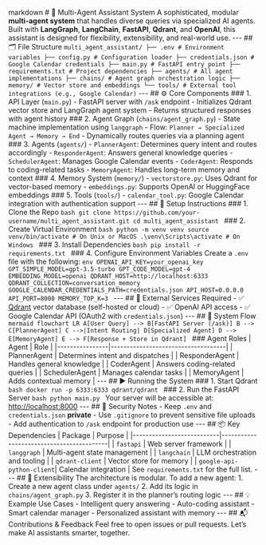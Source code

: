 markdown # 🧠 Multi-Agent Assistant System A sophisticated, modular **multi-agent system** that handles diverse queries via specialized AI agents. Built with **LangGraph**, **LangChain**, **FastAPI**, **Qdrant**, and **OpenAI**, this assistant is designed for flexibility, extensibility, and real-world use. --- ## 🗂️ File Structure ``` multi_agent_assistant/ ├── .env # Environment variables ├── config.py # Configuration loader ├── credentials.json # Google Calendar credentials ├── main.py # FastAPI entry point ├── requirements.txt # Project dependencies ├── agents/ # All agent implementations ├── chains/ # Agent graph orchestration logic ├── memory/ # Vector store and embeddings └── tools/ # External tool integrations (e.g., Google Calendar) ``` --- ## ⚙️ Core Components ### 1. API Layer (`main.py`) - FastAPI server with `/ask` endpoint - Initializes Qdrant vector store and LangGraph agent system - Returns structured responses with agent history ### 2. Agent Graph (`chains/agent_graph.py`) - State machine implementation using `langgraph` - Flow: `Planner → Specialized Agent → Memory → End` - Dynamically routes queries via a planning agent ### 3. Agents (`agents/`) - `PlannerAgent`: Determines query intent and routes accordingly - `ResponderAgent`: Answers general knowledge queries - `SchedulerAgent`: Manages Google Calendar events - `CoderAgent`: Responds to coding-related tasks - `MemoryAgent`: Handles long-term memory and context ### 4. Memory System (`memory/`) - `vectorstore.py`: Uses Qdrant for vector-based memory - `embeddings.py`: Supports OpenAI or HuggingFace embeddings ### 5. Tools (`tools/`) - `calendar_tool.py`: Google Calendar integration with authentication support --- ## 🚀 Setup Instructions ### 1. Clone the Repo ```bash git clone https://github.com/your-username/multi_agent_assistant.git cd multi_agent_assistant ``` ### 2. Create Virtual Environment ```bash python -m venv venv source venv/bin/activate # On Unix or MacOS .\venv\Scripts\activate # On Windows ``` ### 3. Install Dependencies ```bash pip install -r requirements.txt ``` ### 4. Configure Environment Variables Create a `.env` file with the following: ```env OPENAI_API_KEY=your_openai_key GPT_SIMPLE_MODEL=gpt-3.5-turbo GPT_CODE_MODEL=gpt-4 EMBEDDING_MODEL=openai QDRANT_HOST=http://localhost:6333 QDRANT_COLLECTION=conversation_memory GOOGLE_CALENDAR_CREDENTIALS_PATH=credentials.json API_HOST=0.0.0.0 API_PORT=8000 MEMORY_TOP_K=3 ``` --- ## 🔌 External Services Required - ✅ [Qdrant](https://qdrant.tech) vector database (self-hosted or cloud) - ✅ OpenAI API access - ✅ Google Calendar API (OAuth2 with `credentials.json`) --- ## 🔄 System Flow ```mermaid flowchart LR A[User Query] --> B[FastAPI Server (/ask)] B --> C[PlannerAgent] C -->|Intent Routing| D[Specialized Agent] D --> E[MemoryAgent] E --> F[Response + Store in Qdrant] ``` ### Agent Roles | Agent | Role | |----------------|------------------------------------| | PlannerAgent | Determines intent and dispatches | | ResponderAgent | Handles general knowledge | | CoderAgent | Answers coding-related queries | | SchedulerAgent | Manages calendar tasks | | MemoryAgent | Adds contextual memory | --- ## ▶️ Running the System ### 1. Start Qdrant ```bash docker run -p 6333:6333 qdrant/qdrant ``` ### 2. Run the FastAPI Server ```bash python main.py ``` Your server will be accessible at: [http://localhost:8000](http://localhost:8000) --- ## 🔐 Security Notes - Keep `.env` and `credentials.json` **private** - Use `.gitignore` to prevent sensitive file uploads - Add authentication to `/ask` endpoint for production use --- ## 📦 Key Dependencies | Package | Purpose | |---------------------------|------------------------------------------| | `fastapi` | Web server framework | | `langgraph` | Multi-agent state management | | `langchain` | LLM orchestration and tooling | | `qdrant-client` | Vector store for memory | | `google-api-python-client`| Calendar integration | See `requirements.txt` for the full list. --- ## 🧩 Extensibility The architecture is modular. To add a new agent: 1. Create a new agent class under `agents/` 2. Add its logic in `chains/agent_graph.py` 3. Register it in the planner’s routing logic --- ## 💡 Example Use Cases - Intelligent query answering - Auto-coding assistant - Smart calendar manager - Personalized assistant with memory --- ## 📬 Contributions & Feedback Feel free to open issues or pull requests. Let’s make AI assistants smarter, together. 
